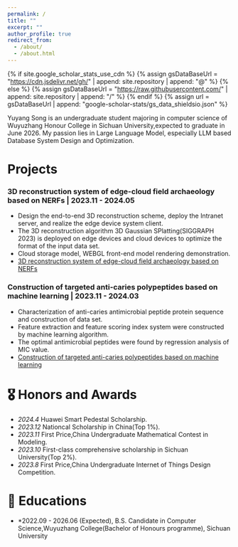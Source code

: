 ```yaml
---
permalink: /
title: ""
excerpt: ""
author_profile: true
redirect_from: 
  - /about/
  - /about.html
---
```


{% if site.google_scholar_stats_use_cdn %}
{% assign gsDataBaseUrl = "https://cdn.jsdelivr.net/gh/" | append: site.repository | append: "@" %}
{% else %}
{% assign gsDataBaseUrl = "https://raw.githubusercontent.com/" | append: site.repository | append: "/" %}
{% endif %}
{% assign url = gsDataBaseUrl | append: "google-scholar-stats/gs_data_shieldsio.json" %}

<span class='anchor' id='about-me'></span>

Yuyang Song is an undergraduate student  majoring in computer science of Wuyuzhang Honour College in Sichuan University,expected to graduate in June 2026. My passion lies in Large Language Model, especially LLM based Database System Design and Optimization.



<!--
My research interest includes neural machine translation and computer vision. I have published more than 100 papers at the top international AI conferences with total <a href='https://scholar.google.com/citations?user=DhtAFkwAAAAJ'>google scholar citations <strong><span id='total_cit'>260000+</span></strong></a> (You can also use google scholar badge <a href='https://scholar.google.com/citations?user=DhtAFkwAAAAJ'><img src="https://img.shields.io/endpoint?url={{ url | url_encode }}&logo=Google%20Scholar&labelColor=f6f6f6&color=9cf&style=flat&label=citations"></a>).
-->


<!--
# 🔥 News
- *2022.02*: &nbsp;🎉🎉 Lorem ipsum dolor sit amet, consectetur adipiscing elit. Vivamus ornare aliquet ipsum, ac tempus justo dapibus sit amet. 
- *2022.02*: &nbsp;🎉🎉 Lorem ipsum dolor sit amet, consectetur adipiscing elit. Vivamus ornare aliquet ipsum, ac tempus justo dapibus sit amet. 

 # 📝 Publications 

<div class='paper-box'><div class='paper-box-image'><div><div class="badge">CVPR 2016</div><img src='images/500x300.png' alt="sym" width="100%"></div></div>
<div class='paper-box-text' markdown="1">

[Deep Residual Learning for Image Recognition](https://openaccess.thecvf.com/content_cvpr_2016/papers/He_Deep_Residual_Learning_CVPR_2016_paper.pdf)

**Kaiming He**, Xiangyu Zhang, Shaoqing Ren, Jian Sun

[**Project**]

-->
# Projects
### 3D reconstruction system of edge-cloud field archaeology based on NERFs | 2023.11 - 2024.05
- Design the end-to-end 3D reconstruction scheme, deploy the Intranet server, and realize the edge device system client.
- The 3D reconstruction algorithm 3D Gaussian SPlatting(SIGGRAPH 2023) is deployed on edge devices and cloud devices to
optimize the format of the input data set.
- Cloud storage model, WEBGL front-end model rendering demonstration.
- [3D reconstruction system of edge-cloud field archaeology based on NERFs](https://github.com/Orderheart/Archaeological_3D_Reconstruction)

### Construction of targeted anti-caries polypeptides based on machine learning | 2023.11 - 2024.03
- Characterization of anti-caries antimicrobial peptide protein sequence and construction of data set.
- Feature extraction and feature scoring index system were constructed by machine learning algorithm.
- The optimal antimicrobial peptides were found by regression analysis of MIC value.
- [Construction of targeted anti-caries polypeptides based on machine learning](https://github.com/Orderheart/Machine_Learning_AMP_Analysis)


# 🎖 Honors and Awards
- *2024.4* Huawei Smart Pedestal Scholarship.
- *2023.12* Nationcal Scholarship in China(Top 1%). 
- *2023.11* First Price,China Undergraduate Mathematical Contest in Modeling.
- *2023.10* First-class comprehensive scholarship in Sichuan University(Top 2%). 
- *2023.8* First Price,China Undergraduate Internet of Things Design Competition.

# 📖 Educations
- *2022.09 - 2026.06 (Expected), B.S. Candidate in Computer Science,Wuyuzhang College(Bachelor of Honours programme), Sichuan University

<script type="text/javascript" id="mapmyvisitors" src="//mapmyvisitors.com/map.js?d=BcrM0fkNxoe20Vnth_-J_CaOsYoubXBEWPLVc2YWMeI&cl=ffffff&w=a"></script>